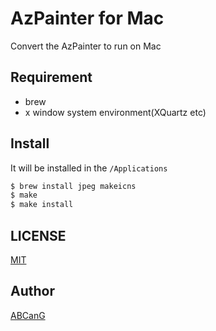 AzPainter for Mac
====

Convert the AzPainter to run on Mac

## Requirement
* brew
* x window system environment(XQuartz etc)

## Install
It will be installed in the `/Applications`

```zsh
$ brew install jpeg makeicns
$ make
$ make install
```

## LICENSE
[MIT](https://github.com/ABCanG/azpainter-mac/blob/master/LICENSE)

## Author

[ABCanG](https://github.com/ABCanG)
